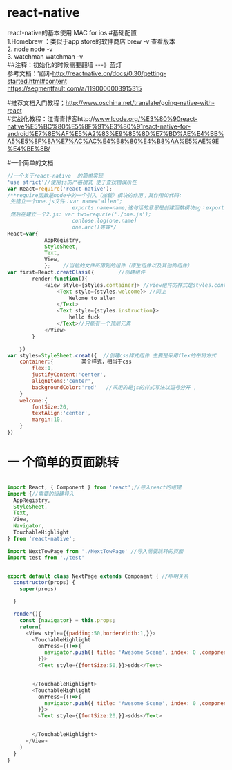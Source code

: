# react-native
react-native的基本使用
MAC for ios 
#基础配置  
1.Homebrew ：类似于app store的软件商店   brew  -v 查看版本  
2. node  node -v  
3. watchman  watchman -v  
##注释：初始化的时候需要翻墙  ---》蓝灯  
参考文档：官网-http://reactnative.cn/docs/0.30/getting-started.html#content    
          https://segmentfault.com/a/1190000003915315

#推荐文档入门教程；http://www.oschina.net/translate/going-native-with-react  
#实战化教程：江青青博客http://www.lcode.org/%E3%80%90react-native%E5%BC%80%E5%8F%91%E3%80%91react-native-for-android%E7%8E%AF%E5%A2%83%E9%85%8D%E7%BD%AE%E4%BB%A5%E5%8F%8A%E7%AC%AC%E4%B8%80%E4%B8%AA%E5%AE%9E%E4%BE%8B/ 

#一个简单的文档  
```js
//一个关于react-native  的简单实现 
'use strict'//使用js的严格模式 便于查找错误所在
var React=require('react-native');
/**require函数是node中的一个引入（加载）模块的作用；其作用如代码:
 先建立一个one.js文件：var name="allen";
                     exports.name=name;这句话的意思是创建函数模块eg：export.arc=function(){alert("a")}
 然后在建立一个2.js: var two=requrie('./one.js'); 
                     conlose.log(one.name)
                     one.arc()等等*/
React=var{
			AppRegistry,
			StyleSheet,
			Text,
			View,
			};    //当前的文件所用到的组件（原生组件以及其他的组件）
var first=React.creatClass(｛        //创建组件
		render:function(){
			<View style={styles.container}> //view组件的样式是styles.container
				<Text style={styles.welcome}> //同上
					Welome to allen 
				</Text>
				<Text style={styles.instruction}>
					hello fuck
				</Text>//只能有一个顶层元素
			</View>
		}

	｝)
var styles=StyleSheet.creat({  //创建css样式组件 主要是采用flex的布局方式
	container:{         某个样式，相当于css
		flex:1,
		justifyContent:'center',
		alignItems:'center',
		backgroundColor:'red'   //采用的是js的样式写法以逗号分开 ，
	}
	welcome:{
		fontSize:20,
		textAlign:'center',
		margin:10,
	}
})
```
# 一 个简单的页面跳转  
```js

import React, { Component } from 'react';//导入react的组建
import {//需要的组建导入
  AppRegistry,
  StyleSheet,
  Text,
  View,
  Navigator,
  TouchableHighlight
} from 'react-native';

import NextTowPage from './NextTowPage' //导入需要跳转的页面
import test from './test'


export default class NextPage extends Component { //申明关系
  constructor(props) {
    super(props)

  }

  render(){
    const {navigator} = this.props;
    return(
      <View style={{padding:50,borderWidth:1,}}>
        <TouchableHighlight
          onPress={()=>{
            navigator.push({ title: 'Awesome Scene', index: 0 ,component:NextTowPage})//注意
          }}>
          <Text style={{fontSize:50,}}>sdds</Text>


        </TouchableHighlight>
        <TouchableHighlight
          onPress={()=>{
            navigator.push({ title: 'Awesome Scene', index: 0 ,component:test})
          }}>
          <Text style={{fontSize:20,}}>sdds</Text>


        </TouchableHighlight>
      </View>
    )
  }
}
  ```
